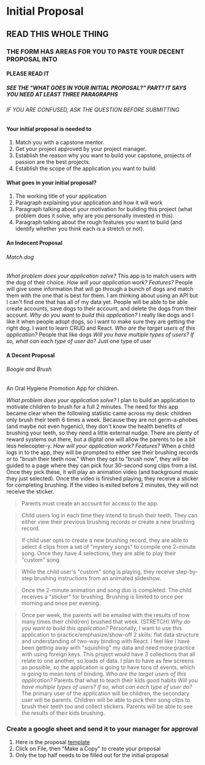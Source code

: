 # Initial Proposal

## READ THIS WHOLE THING

### THE FORM HAS AREAS FOR YOU TO PASTE YOUR DECENT PROPOSAL INTO

#### PLEASE READ IT

##### SEE THE "WHAT GOES IN YOUR INITIAL PROPOSAL?" PART? IT SAYS YOU NEED AT LEAST THREE PARAGRAPHS

###### IF YOU ARE CONFUSED, ASK THE QUESTION BEFORE SUBMITTING

#### Your initial proposal is needed to
1. Match you with a capstone mentor.
1. Get your project approved by your project manager.
1. Establish the reason why you want to build your capstone, projects of passion are the best projects.
1. Establish the scope of the application you want to build.

#### What goes in your initial proposal?
1. The working title of your application
1. Paragraph explaining your application and how it will work
1. Paragraph talking about your motivation for building this project (what problem does it solve, why are you personally invested in this).
1. Paragraph talking about the rough features you want to build (and identify whether you think each is a stretch or not).

#### An Indecent Proposal

###### Match.dog
  
*What problem does your application solve?*
This app is to match users with the dog of their choice. 
*How will your application work? Features?*
People will give some information that will go through a bunch of dogs and match them with the one that is best for them. I am thinking about using an API but I can't find one that has all of my data yet. People will be able to be able create accounts, save dogs to their account, and delete the dogs from their account.
*Why do you want to build this application?*
I really like dogs and I like it when people adopt dogs, so I want to make sure they are getting the right dog. I want to learn CRUD and React.
*Who are the target users of this application?*
People that like dogs
*Will you have multiple types of users? If so, what can each type of user do?*
Just one type of user



#### A Decent Proposal

###### Boogie and Brush
An Oral Hygiene Promotion App for children.

*What problem does your application solve?*
I plan to build an application to motivate children to brush for a full 2 minutes. The need for this app became clear when the following statistic came across my desk: children only brush their teeth 6 times a week. Because they are not germ-a-phobes (and maybe not even hygenic), they don't know the health benefits of brushing your teeth, so they need a little external nudge. There are plenty of reward systems out there, but a digital one will allow the parents to be a bit less helecopter-y.
*How will your application work? Features?*
When a child logs in to the app, they will be prompted to either see their brushing records or to "brush their teeth now." When they opt to "brush now", they will be guided to a page where they can pick four 30-second song clips from a list. Once they pick these, it will play an animation video (and background music they just selected). Once the video is finished playing, they receive a sticker for completing brushing. If the video is exited before 2 minutes, they will not receive the sticker.
> Parents must create an account for access to the app.

> Child users log in each time they intend to brush their teeth. They can either view their previous brushing records or create a new brushing record.

> If child user opts to create a new brushing record, they are able to select 4 clips from a set of "mystery songs" to compile one 2-minute song. Once they have 4 selections, they are able to play their "custom" song.

> While the child user's "custom" song is playing, they receive step-by-step brushing instructions from an animated slideshow.

> Once the 2-minute animation and song duo is completed. The child receives a "sticker" for brushing. Brushing is limited to once per morning and once per evening.

> Once per week, the parents will be emailed with the results of how many times their child(ren) brushed that week. (STRETCH)
*Why do you want to build this application?*
Personally, I want to use this application to practice/emphasize/show-off 2 skills: flat data structure and understanding of two-way binding with React. I feel like I have been getting away with "squishing" my data and need more practice with using foreign keys. This project would have 3 collections that all relate to one another, so loads of data. I plan to have as few screens as possible, so the application is going to have tons of events, which is going to mean tons of binding.
*Who are the target users of this application?*
Parents that what to teach their kids good habits
*Will you have multiple types of users? If so, what can each type of user do?*
The primary user of the application will be children, the secondary user will be parents. Children will be able to pick their song clips to brush their teeth too and collect stickers. Parents will be able to see the results of their kids brushing.



### Create a google sheet and send it to your manager for approval
1. Here is the proposal [template](https://docs.google.com/document/d/1lANfn889kBs4wkMhO3825_bGU1DZjMa90u7wcK7-_ew/edit?usp=sharing)
1. Click on File, then "Make a Copy" to create your proposal
2. Only the top half needs to be filled out for the initial proposal
